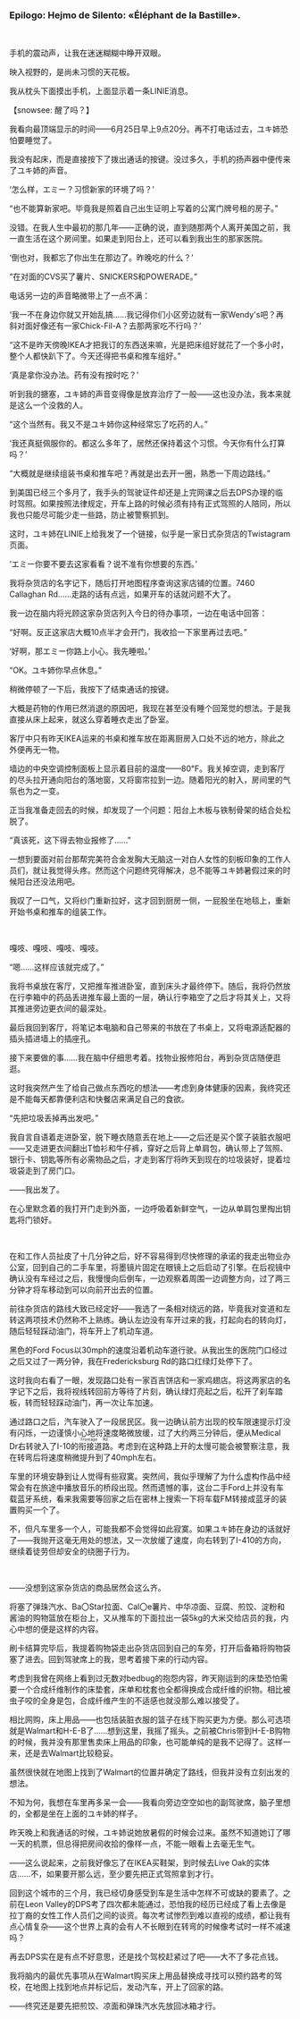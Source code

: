 ### Epilogo: Hejmo de Silento: «Éléphant de la Bastille».

&emsp;

手机的震动声，让我在迷迷糊糊中睁开双眼。

映入视野的，是尚未习惯的天花板。

我从枕头下面摸出手机，上面显示着一条LINIE消息。

【snowsee: 醒了吗？】

我看向最顶端显示的时间——6月25日早上9点20分。再不打电话过去，ユキ姉恐怕要睡觉了。

我没有起床，而是直接按下了拨出通话的按键。没过多久，手机的扬声器中便传来了ユキ姉的声音。

‘怎么样，エミー？习惯新家的环境了吗？’

“也不能算新家吧。毕竟我是照着自己出生证明上写着的公寓门牌号租的房子。”

没错。在我人生中最初的那几年——正确的说，直到随那两个人离开美国之前，我一直生活在这个房间里。如果走到阳台上，还可以看到我出生的那家医院。

‘倒也对，我都忘了你出生在那边了。昨晚吃的什么？’

“在对面的CVS买了薯片、SNICKERS和POWERADE。”

电话另一边的声音略微带上了一点不满：

‘我一不在身边你就又开始乱搞……我记得你们小区旁边就有一家Wendy's吧？再斜对面好像还有一家Chick-Fil-A？去那两家吃不行吗？’

“这不是昨天傍晚IKEA才把我订的东西送来嘛，光是把床组好就花了一个多小时，整个人都快趴下了。今天还得把书桌和推车组好。”

‘真是拿你没办法。药有没有按时吃？’

听到我的搪塞，ユキ姉的声音变得像是放弃治疗了一般——这也没办法，我本来就是这么一个没救的人。

“这个当然有。我又不是ユキ姉你这种经常忘了吃药的人。”

‘我还真挺佩服你的。都这么多年了，居然还保持着这个习惯。今天你有什么打算吗？’

“大概就是继续组装书桌和推车吧？再就是出去开一圈，熟悉一下周边路线。”

到美国已经三个多月了，我手头的驾驶证件却还是上完网课之后去DPS办理的临时驾照。如果按照法律规定，开车上路的时候必须有持有正式驾照的人陪同，所以我也只能尽可能少走一些路，防止被警察抓到。

这时，ユキ姉在LINIE上给我发了一个链接，似乎是一家日式杂货店的Twistagram页面。

‘エミー你要不要去这家看看？说不准有你想要的东西。’

我将杂货店的名字记下，随后打开地图程序查询这家店铺的位置。7460 Callaghan Rd……走路的话有点远，如果开车的话就问题不大了。

我一边在脑内将光顾这家杂货店列入今日的待办事项，一边在电话中回答：

“好啊。反正这家店大概10点半才会开门，我收拾一下家里再过去吧。”

‘好啊，那エミー你路上小心。我先睡啦。’

“OK。ユキ姉你早点休息。”

稍微停顿了一下后，我按下了结束通话的按键。

大概是药物的作用已然消退的原因吧，我现在甚至没有睡个回笼觉的想法。于是我直接从床上起来，就这么穿着睡衣走出了卧室。

客厅中只有昨天IKEA运来的书桌和推车放在距离厨房入口处不远的地方，除此之外便再无一物。

墙边的中央空调控制面板上显示着目前的温度——80℉。我关掉空调，走到客厅的尽头拉开通向阳台的落地窗，又将窗帘拉到一边。随着阳光的射入，房间里的气氛也为之一变。

正当我准备走回去的时候，却发现了一个问题：阳台上木板与铁制骨架的结合处松脱了。

“真该死，这下得去物业报修了……”

一想到要面对前台那帮完美符合金发胸大无脑这一对白人女性的刻板印象的工作人员们，就让我觉得头疼。然而这个问题终究得解决，总不能等ユキ姉暑假过来的时候阳台还没法用吧。

我叹了一口气，又将纱门重新拉好，这才回到厨房一侧，一屁股坐在地毯上，重新开始书桌和推车的组装工作。

&emsp;

嘎吱、嘎吱、嘎吱、嘎吱。

“嗯……这样应该就完成了。”

我将书桌放在客厅，又把推车推进卧室，直到床头才最终停下。随后，我将仍然放在行李箱中的药品丢进推车最上面的一层，确认行李箱空了之后才将其关上，又将其推进旁边更衣间的最深处。

最后我回到客厅，将笔记本电脑和自己带来的书放在了书桌上，又将电源适配器的插头插进墙上的插座孔。

接下来要做的事……我在脑中仔细思考着。找物业报修阳台，再到杂货店随便逛逛。

这时我突然产生了给自己做点东西吃的想法——考虑到身体健康的因素，我终究还是不能每天都靠便利店和快餐店来满足自己的食欲。

“先把垃圾丢掉再出发吧。”

我自言自语着走进卧室，脱下睡衣随意丢在地上——之后还是买个筐子装脏衣服吧——又走进更衣间翻出T恤衫和牛仔裤，穿好之后背上单肩包，确认带上了驾照、银行卡、钥匙等所有必需物品之后，才走到客厅将昨天到现在的垃圾装好，提着垃圾袋走到了房门口。

——我出发了。

在心里默念着的我打开门走到外面，一边呼吸着新鲜空气，一边从单肩包里掏出钥匙将门锁好。

&emsp;

在和工作人员扯皮了十几分钟之后，好不容易得到尽快修理的承诺的我走出物业办公室，回到自己的二手车里，将墨镜片固定在眼镜上之后启动了引擎。在后视镜中确认没有车经过之后，我慢慢向后倒车，一边观察着周围一边调整方向，过了两三分钟才将车移动到可以向前开出去的位置。

前往杂货店的路线大致已经定好——我选了一条相对绕远的路，毕竟我对变道和左转这两项技术仍然称不上熟练。确认左边没有车开过来的我，打起向右的转向灯，随后轻轻踩动油门，将车开上了机动车道。

黑色的Ford Focus以30mph的速度沿着机动车道行驶。从我出生的医院门口经过之后又过了一两分钟，我在Fredericksburg Rd的路口红绿灯处停下了。

这时我向右看了一眼，发现路口处有一家百吉饼店和一家鸡翅店。将这两家店的名字记下之后，我将视线转回前方等待了片刻，确认绿灯亮起之后，松开了刹车踏板，转而轻轻踩动油门，再一次让车加速。

通过路口之后，汽车驶入了一段居民区。我一边确认前方出现的校车限速提示灯没有闪烁，一边谨慎小心地将速度略微放缓，过了大约两三分钟后，便从Medical Dr右转驶入了I-10的<ruby><rb>衔接道路</rb><rt>Frontage Rd</rt></ruby>。考虑到在这种路上开的太慢可能会被警察注意，我在转弯后将速度稍微提升到了40mph左右。

车里的环境安静到让人觉得有些寂寞。突然间，我似乎理解了为什么虚构作品中经常会有在旅途中播放音乐的桥段出现。然而遗憾的事，这台二手Ford上并没有车载蓝牙系统，看来我需要等回家之后在密林上搜索一下将车载FM转接成蓝牙的装置购买一个了。

不，但凡车里多一个人，可能我都不会觉得如此寂寞。如果ユキ姉在身边的话就好了——我抛开这毫无用处的想法，又一次放缓了速度，向右转到了I-410的方向，继续着徒劳但却安全的绕圈子行为。

&emsp;

——没想到这家杂货店的商品居然会这么齐。

将塞了弹珠汽水、Ba〇Star拉面、Cal〇e薯片、中华凉面、豆腐、煎饺、淀粉和酱油的购物篮放在柜台上，又从推车的下面拉出一袋5kg的大米交给店员的我，内心中想的便是这样的内容。

刷卡结算完毕后，我提着购物袋走出杂货店回到自己的车旁，打开后备箱将购物袋塞了进去。回到驾驶席上的我，思考着接下来的行动内容。

考虑到我曾在网络上看到过无数对bedbug的抱怨内容，昨天刚运到的床垫恐怕需要一个合成纤维制作的床垫套，床单和枕套也全都得换成合成纤维的织物。相比被虫子咬的全身是包，合成纤维产生的不适感也就没那么难以接受了。

相比网购，床上用品——也包括装脏衣服的篮子在线下购买更为方便。那么可选项就是Walmart和H-E-B了……想到这里，我摇了摇头。之前被Chris带到H-E-B购物的时候，我并没有那里售卖床上用品的印象，也可能单纯的是我不记得了。这样一来，还是去Walmart比较稳妥。

虽然很快就在地图上找到了Walmart的位置并确定了路线，但我并没有立刻出发的想法。

不知为何，我想在车里再多呆一会——我看向旁边空空如也的副驾驶席，脑子里想的，全都是坐在上面的ユキ姉的样子。

昨天晚上和我通话的时候，ユキ姉说她放暑假的时候会过来。虽然不知道她订了哪一天的机票，但总得把房间收拾的像样一点，不能一眼看上去毫无生气。

——这么说起来，之前我好像忘了在IKEA买鞋架，到时候去Live Oak的实体店……不，如果要开那么远，至少要先把正式驾照拿到才行。

回到这个城市的三个月，我已经切身感受到车是生活中怎样不可或缺的要素了。之前在Leon Valley的DPS考了四次都未能通过，恐怕我的经历已经成了看上去像是拉丁裔的女性工作人员们之间的谈资。每次考试惨烈到难以直视的成绩，都让我有点心情复杂——这个世界上真的会有人不长眼到在转弯的时候像考试时一样不减速吗？

再去DPS实在是有点不好意思，还是找个驾校赶紧过了吧——大不了多花点钱。

我将脑内的最优先事项从在Walmart购买床上用品替换成寻找可以预约路考的驾校，在地图上找到地点并标记后，发动汽车，开上了回家的路。

——终究还是要先把煎饺、凉面和弹珠汽水先放回冰箱才行。
